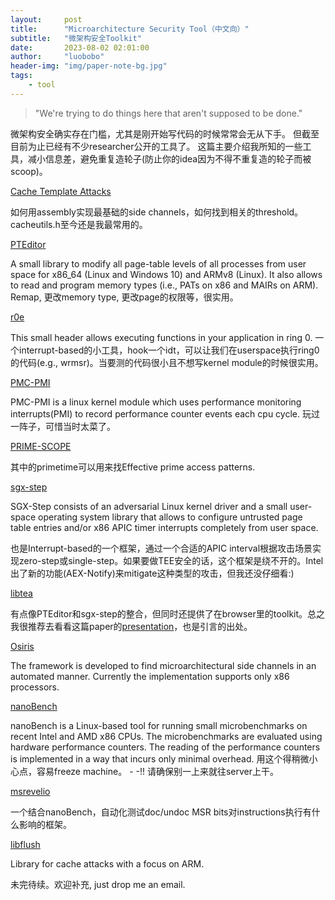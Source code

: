 ```yaml
---
layout:     post
title:      "Microarchitecture Security Tool（中文向）"
subtitle:   "微架构安全Toolkit"
date:       2023-08-02 02:01:00
author:     "luobobo"
header-img: "img/paper-note-bg.jpg"
tags:
    - tool
---
```


> "We're trying to do things here that aren't supposed to be done."

微架构安全确实存在门槛，尤其是刚开始写代码的时候常常会无从下手。
但截至目前为止已经有不少researcher公开的工具了。
这篇主要介绍我所知的一些工具，减小信息差，避免重复造轮子(防止你的idea因为不得不重复造的轮子而被scoop)。


[Cache Template Attacks](https://github.com/IAIK/cache_template_attacks.git)

如何用assembly实现最基础的side channels，如何找到相关的threshold。cacheutils.h至今还是我最常用的。

[PTEditor](https://github.com/misc0110/PTEditor) 

A small library to modify all page-table levels of all processes from user space for x86_64 (Linux and Windows 10) and ARMv8 (Linux). It also allows to read and program memory types (i.e., PATs on x86 and MAIRs on ARM).
Remap, 更改memory type, 更改page的权限等，很实用。

[r0e](https://github.com/misc0110/r0e)

This small header allows executing functions in your application in ring 0.
一个interrupt-based的小工具，hook一个idt，可以让我们在userspace执行ring0的代码(e.g., wrmsr)。当要测的代码很小且不想写kernel module的时候很实用。


[PMC-PMI](https://github.com/b-shi/PMC-PMI)

PMC-PMI is a linux kernel module which uses performance monitoring interrupts(PMI) to record performance counter events each cpu cycle. 
玩过一阵子，可惜当时太菜了。

[PRIME-SCOPE](https://github.com/KULeuven-COSIC/PRIME-SCOPE)

其中的primetime可以用来找Effective prime access patterns.

[sgx-step](https://github.com/jovanbulck/sgx-step)

SGX-Step consists of an adversarial Linux kernel driver and a small user-space operating system library that allows to configure untrusted page table entries and/or x86 APIC timer interrupts completely from user space. 

也是Interrupt-based的一个框架，通过一个合适的APIC interval根据攻击场景实现zero-step或single-step。如果要做TEE安全的话，这个框架是绕不开的。Intel出了新的功能(AEX-Notify)来mitigate这种类型的攻击，但我还没仔细看:)

[libtea](https://github.com/libtea/frameworks)

有点像PTEditor和sgx-step的整合，但同时还提供了在browser里的toolkit。总之我很推荐去看看这篇paper的[presentation](https://www.youtube.com/watch?v=s5zG6fcglgc&t=45s)，也是引言的出处。

[Osiris](https://github.com/cispa/osiris)

The framework is developed to find microarchitectural side channels in an automated manner. Currently the implementation supports only x86 processors.

[nanoBench](https://github.com/andreas-abel/nanobench)

nanoBench is a Linux-based tool for running small microbenchmarks on recent Intel and AMD x86 CPUs. The microbenchmarks are evaluated using hardware performance counters. The reading of the performance counters is implemented in a way that incurs only minimal overhead.
用这个得稍微小心点，容易freeze machine。 - -!! 请确保别一上来就往server上干。

[msrevelio](https://github.com/IAIK/msrevelio)

一个结合nanoBench，自动化测试doc/undoc MSR bits对instructions执行有什么影响的框架。

[libflush](https://github.com/IAIK/armageddon/tree/master/libflush)

Library for cache attacks with a focus on ARM.

未完待续。欢迎补充, just drop me an email.